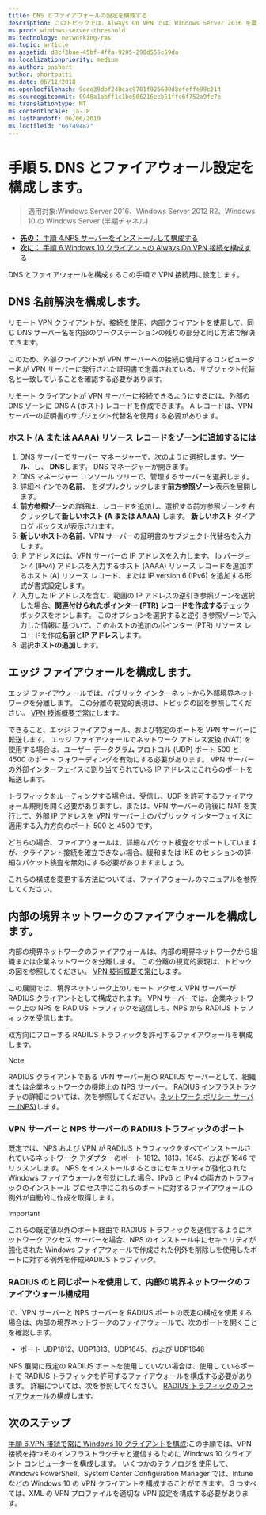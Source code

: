 ```yaml
---
title: DNS とファイアウォールの設定を構成する
description: このトピックでは、Always On VPN では、Windows Server 2016 を展開するための詳細な手順を説明します。
ms.prod: windows-server-threshold
ms.technology: networking-ras
ms.topic: article
ms.assetid: d8cf3bae-45bf-4ffa-9205-290d555c59da
ms.localizationpriority: medium
ms.author: pashort
author: shortpatti
ms.date: 06/11/2018
ms.openlocfilehash: 9cee39dbf240cac9701f926600d8efeffe99c214
ms.sourcegitcommit: 0948a1abff1c1be506216eeb51ffc6f752a9fe7e
ms.translationtype: MT
ms.contentlocale: ja-JP
ms.lasthandoff: 06/06/2019
ms.locfileid: "66749487"
---
```

# <a name="step-5-configure-dns-and-firewall-settings"></a>手順 5. DNS とファイアウォール設定を構成します。

>適用対象:Windows Server 2016、Windows Server 2012 R2、Windows 10 の Windows Server (半期チャネル)

- [**先の：** 手順 4.NPS サーバーをインストールして構成する](vpn-deploy-nps.md)
- [**次に：** 手順 6.Windows 10 クライアントの Always On VPN 接続を構成する](vpn-deploy-client-vpn-connections.md)

DNS とファイアウォールを構成するこの手順で VPN 接続用に設定します。

## <a name="configure-dns-name-resolution"></a>DNS 名前解決を構成します。

リモート VPN クライアントが、接続を使用、内部クライアントを使用して、同じ DNS サーバー名を内部のワークステーションの残りの部分と同じ方法で解決できます。

このため、外部クライアントが VPN サーバーへの接続に使用するコンピューター名が VPN サーバーに発行された証明書で定義されている、サブジェクト代替名と一致していることを確認する必要があります。

リモート クライアントが VPN サーバーに接続できるようにするには、外部の DNS ゾーンに DNS A (ホスト) レコードを作成できます。 A レコードは、VPN サーバーの証明書のサブジェクト代替名を使用する必要があります。

### <a name="to-add-a-host-a-or-aaaa-resource-record-to-a-zone"></a>ホスト (A または AAAA) リソース レコードをゾーンに追加するには

1. DNS サーバーでサーバー マネージャーで、次のように選択します。**ツール**、し、 **DNS**します。 DNS マネージャーが開きます。
2. DNS マネージャー コンソール ツリーで、管理するサーバーを選択します。
3. 詳細ペインでの**名前**、 をダブルクリックします**前方参照ゾーン**表示を展開します。
4. **前方参照ゾーン**の詳細は、レコードを追加し、選択する前方参照ゾーンを右クリックして**新しいホスト (A または AAAA)** します。 **新しいホスト** ダイアログ ボックスが表示されます。
5. **新しいホスト**の**名前**、VPN サーバーの証明書のサブジェクト代替名を入力します。
6. IP アドレスには、VPN サーバーの IP アドレスを入力します。 Ip バージョン 4 (IPv4) アドレスを入力するホスト (AAAA) リソース レコードを追加するホスト (A) リソース レコード、または IP version 6 (IPv6) を追加する形式が書式設定します。
7. 入力した IP アドレスを含む、範囲の IP アドレスの逆引き参照ゾーンを選択した場合、**関連付けられたポインター (PTR) レコードを作成する**チェック ボックスをオンします。  このオプションを選択すると逆引き参照ゾーンで入力した情報に基づいて、このホストの追加のポインター (PTR) リソース レコードを作成**名前**と**IP アドレス**します。
8. 選択**ホストの追加**します。

## <a name="configure-the-edge-firewall"></a>エッジ ファイアウォールを構成します。

エッジ ファイアウォールでは、パブリック インターネットから外部境界ネットワークを分離します。 この分離の視覚的表現は、トピックの図を参照してください。 [VPN 技術概要で常に](../always-on-vpn-technology-overview.md)します。

できること、エッジ ファイアウォール、および特定のポートを VPN サーバーに転送します。 エッジ ファイアウォールでネットワーク アドレス変換 (NAT) を使用する場合は、ユーザー データグラム プロトコル (UDP) ポート 500 と 4500 のポート フォワーディングを有効にする必要があります。 VPN サーバーの外部インターフェイスに割り当てられている IP アドレスにこれらのポートを転送します。

トラフィックをルーティングする場合は、受信し、UDP を許可するファイアウォール規則を開く必要がありますし、または、VPN サーバーの背後に NAT を実行して、外部 IP アドレスを VPN サーバー上のパブリック インターフェイスに適用する入力方向のポート 500 と 4500 です。

どちらの場合、ファイアウォールは、詳細なパケット検査をサポートしていますが、クライアント接続を確立できない場合、緩和または IKE のセッションの詳細なパケット検査を無効にする必要がありますましょう。

これらの構成を変更する方法については、ファイアウォールのマニュアルを参照してください。

## <a name="configure-the-internal-perimeter-network-firewall"></a>内部の境界ネットワークのファイアウォールを構成します。

内部の境界ネットワークのファイアウォールは、内部の境界ネットワークから組織または企業ネットワークを分離します。 この分離の視覚的表現は、トピックの図を参照してください。 [VPN 技術概要で常に](../always-on-vpn-technology-overview.md)します。

この展開では、境界ネットワーク上のリモート アクセス VPN サーバーが RADIUS クライアントとして構成されます。  VPN サーバーでは、企業ネットワーク上の NPS を RADIUS トラフィックを送信しも、NPS から RADIUS トラフィックを受信します。

双方向にフローする RADIUS トラフィックを許可するファイアウォールを構成します。

>[!NOTE]
>RADIUS クライアントである VPN サーバー用の RADIUS サーバーとして、組織または企業ネットワークの機能上の NPS サーバー。 RADIUS インフラストラクチャの詳細については、次を参照してください。[ネットワーク ポリシー サーバー (NPS)](../../../../../networking/technologies/nps/nps-top.md)します。

### <a name="radius-traffic-ports-on-the-vpn-server-and-nps-server"></a>VPN サーバーと NPS サーバーの RADIUS トラフィックのポート

既定では、NPS および VPN が RADIUS トラフィックをすべてインストールされているネットワーク アダプターのポート 1812、1813、1645、および 1646 でリッスンします。 NPS をインストールするときにセキュリティが強化された Windows ファイアウォールを有効にした場合、IPv6 と IPv4 の両方のトラフィックのインストール プロセス中にこれらのポートに対するファイアウォールの例外が自動的に作成を取得します。

>[!IMPORTANT]
>これらの既定値以外のポート経由で RADIUS トラフィックを送信するようにネットワーク アクセス サーバーを場合、NPS のインストール中にセキュリティが強化された Windows ファイアウォールで作成された例外を削除しを使用したポートに対する例外を作成RADIUS トラフィック。

### <a name="use-the-same-radius-ports-for-the-internal-perimeter-network-firewall-configuration"></a>RADIUS のと同じポートを使用して、内部の境界ネットワークのファイアウォール構成用

で、VPN サーバーと NPS サーバーを RADIUS ポートの既定の構成を使用する場合は、内部の境界ネットワークのファイアウォールで、次のポートを開くことを確認します。

- ポート UDP1812、UDP1813、UDP1645、および UDP1646

NPS 展開に既定の RADIUS ポートを使用していない場合は、使用しているポートで RADIUS トラフィックを許可するファイアウォールを構成する必要があります。 詳細については、次を参照してください。 [RADIUS トラフィックのファイアウォールの構成](../../../../../networking/technologies/nps/nps-firewalls-configure.md)します。

## <a name="next-steps"></a>次のステップ

[手順 6.VPN 接続で常に Windows 10 クライアントを構成](vpn-deploy-client-vpn-connections.md):この手順では、VPN 接続を持つそのインフラストラクチャと通信するために Windows 10 クライアント コンピューターを構成します。 いくつかのテクノロジを使用して、Windows PowerShell、System Center Configuration Manager では、Intune などの Windows 10 の VPN クライアントを構成することができます。 3 つすべては、XML の VPN プロファイルを適切な VPN 設定を構成する必要があります。